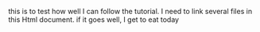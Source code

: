 this is to test how well I can follow the tutorial.
I need to link several files in this Html document.
if it goes well, I get to eat today